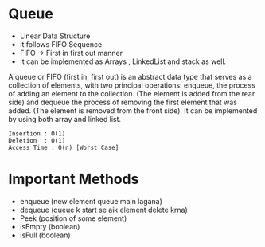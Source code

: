 # Queue

>

- Linear Data Structure
- it follows FIFO Sequence
- FIFO -> First in first out manner
- It can be implemented as Arrays , LinkedList and stack as well.

A queue or FIFO (first in, first out) is an abstract data type that serves as a collection of elements, with two principal operations: enqueue, the process of adding an element to the collection. (The element is added from the rear side) and dequeue the process of removing the first element that was added. (The element is removed from the front side). It can be implemented by using both array and linked list.

```
Insertion : O(1)
Deletion  : O(1)
Access Time : O(n) [Worst Case]
```

# Important Methods

- enqueue (new element queue main lagana)
- dequeue (queue k start se aik element delete krna)
- Peek (position of some element)
- isEmpty (boolean)
- isFull (boolean)
